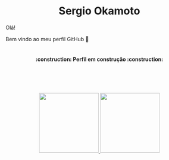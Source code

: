 <h1 align="center"> Sergio Okamoto </h1>

Olá! 
<p>Bem vindo ao meu perfil GitHub 👋

</br>
</br>

<h4 align="center"> 
    :construction:  Perfil em construção  :construction:
</h4>

</br>
</br>
  
##
<p align="center">
<a href="https://github.com/Okamotto">
  <img height="160em" src="https://github-readme-stats-eight-theta.vercel.app/api/top-langs/?username=Okamotto&layout=compact&langs_count=8&theme=algolia"/>
  <img height="160em" src="https://github-readme-stats-eight-theta.vercel.app/api?username=Okamotto&show_icons=true&theme=algolia&include_all_commits=true&count_private=true"/>
</a>
</p>
<!---
Okamotto/Okamotto is a ✨ special ✨ repository because its `README.md` (this file) appears on your GitHub profile.
You can click the Preview link to take a look at your changes.
--->
